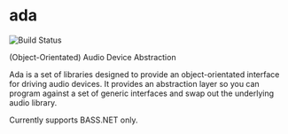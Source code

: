 # ada

![Build Status](https://ci.appveyor.com/api/projects/status/github/rhargreaves/ada?branch=master&svg=true)

(Object-Orientated) Audio Device Abstraction

Ada is a set of libraries designed to provide an object-orientated interface for driving audio devices. It provides an abstraction layer so you can program against a set of generic interfaces and swap out the underlying audio library.

Currently supports BASS.NET only.
